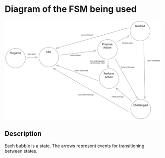 # Diagram of the FSM being used

<img src="./diagram.svg" width="1000">

## Description

Each bubble is a state. The arrows represent events for transitioning between states.
